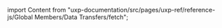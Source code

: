 
import Content from "uxp-documentation/src/pages/uxp-ref/reference-js/Global Members/Data Transfers/fetch";

<Content query="product=photoshop"/>
